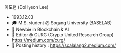 이도현 (DoHyeon Lee)
* 1993.12.03
* 🎓 M.S. student @ Sogang University (BASELAB)
* 🌱 Newbie in Blockchain & AI
* 📓 Editor @ CURG (Crypto United Research Group) https://medium.com/curg/
* 📓 Posting history : https://scalalang2.medium.com/

